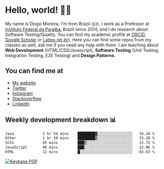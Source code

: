 # Hello, world! 👋🏻

My name is Diogo Moreira, I'm from Brazil 🇧🇷. I work as a Professor at [Instituto Federal da Paraíba](https://ifpb.edu.br), Brazil since 2014, and I do research about Software Testing/Quality. You can find my academic profile at [ORCID](https://orcid.org/0000-0003-1803-6565), [Google Scholar](https://scholar.google.com.br/citations?hl=pt-BR&user=DlSdlvEAAAAJ) or [Lattes (pt-br)](http://buscatextual.cnpq.br/buscatextual/visualizacv.do?id=K4384159A1). Here you can find some repos from my classes as well, ask me if you need any help with them. I am teaching about **Web Development** (HTML/CSS/Javascript), **Software Testing** (Unit Testing, Integration Testing, E2E Testing) and **Design Patterns**.

## You can find me at
- [My website](https://diogodmoreira.com)
- [Twitter](https://twitter.com/diogodmoreira)
- [Instagram](https://instagram.com/diogo.dmoreira)
- [Stackoverflow](https://stackoverflow.com/users/1541533/diogo-moreira)
- [LinkedIn](https://linkedin.com/in/diogodmoreira)

## Weekly development breakdown 📊

<!--START_SECTION:waka-->

```txt
Java             1 hr 54 mins    ████████▓░░░░░░░░░░░░░░░░   34.26 %
Other            1 hr 50 mins    ████████▒░░░░░░░░░░░░░░░░   33.20 %
SCSS             45 mins         ███▒░░░░░░░░░░░░░░░░░░░░░   13.72 %
JavaScript       40 mins         ███░░░░░░░░░░░░░░░░░░░░░░   12.06 %
HTML             12 mins         █░░░░░░░░░░░░░░░░░░░░░░░░   03.63 %
```

<!--END_SECTION:waka-->

[![Keybase PGP](https://img.shields.io/keybase/pgp/diogomoreira?style=flat-square)](https://keybase.io/diogomoreira)

